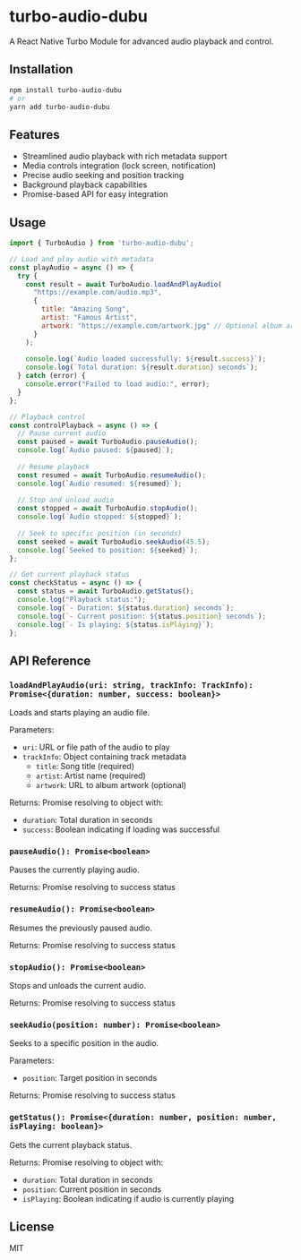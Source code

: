 # turbo-audio-dubu

A React Native Turbo Module for advanced audio playback and control.

## Installation

```sh
npm install turbo-audio-dubu
# or
yarn add turbo-audio-dubu
```

## Features

- Streamlined audio playback with rich metadata support
- Media controls integration (lock screen, notification)
- Precise audio seeking and position tracking
- Background playback capabilities
- Promise-based API for easy integration

## Usage

```javascript
import { TurboAudio } from 'turbo-audio-dubu';

// Load and play audio with metadata
const playAudio = async () => {
  try {
    const result = await TurboAudio.loadAndPlayAudio(
      "https://example.com/audio.mp3", 
      {
        title: "Amazing Song",
        artist: "Famous Artist",
        artwork: "https://example.com/artwork.jpg" // Optional album art
      }
    );
    
    console.log(`Audio loaded successfully: ${result.success}`);
    console.log(`Total duration: ${result.duration} seconds`);
  } catch (error) {
    console.error("Failed to load audio:", error);
  }
};

// Playback control
const controlPlayback = async () => {
  // Pause current audio
  const paused = await TurboAudio.pauseAudio();
  console.log(`Audio paused: ${paused}`);
  
  // Resume playback
  const resumed = await TurboAudio.resumeAudio();
  console.log(`Audio resumed: ${resumed}`);
  
  // Stop and unload audio
  const stopped = await TurboAudio.stopAudio();
  console.log(`Audio stopped: ${stopped}`);
  
  // Seek to specific position (in seconds)
  const seeked = await TurboAudio.seekAudio(45.5);
  console.log(`Seeked to position: ${seeked}`);
};

// Get current playback status
const checkStatus = async () => {
  const status = await TurboAudio.getStatus();
  console.log("Playback status:");
  console.log(`- Duration: ${status.duration} seconds`);
  console.log(`- Current position: ${status.position} seconds`);
  console.log(`- Is playing: ${status.isPlaying}`);
};
```

## API Reference

### `loadAndPlayAudio(uri: string, trackInfo: TrackInfo): Promise<{duration: number, success: boolean}>`

Loads and starts playing an audio file.

Parameters:
- `uri`: URL or file path of the audio to play
- `trackInfo`: Object containing track metadata
  - `title`: Song title (required)
  - `artist`: Artist name (required)
  - `artwork`: URL to album artwork (optional)

Returns: Promise resolving to object with:
- `duration`: Total duration in seconds
- `success`: Boolean indicating if loading was successful

### `pauseAudio(): Promise<boolean>`

Pauses the currently playing audio.

Returns: Promise resolving to success status

### `resumeAudio(): Promise<boolean>`

Resumes the previously paused audio.

Returns: Promise resolving to success status

### `stopAudio(): Promise<boolean>`

Stops and unloads the current audio.

Returns: Promise resolving to success status

### `seekAudio(position: number): Promise<boolean>`

Seeks to a specific position in the audio.

Parameters:
- `position`: Target position in seconds

Returns: Promise resolving to success status

### `getStatus(): Promise<{duration: number, position: number, isPlaying: boolean}>`

Gets the current playback status.

Returns: Promise resolving to object with:
- `duration`: Total duration in seconds
- `position`: Current position in seconds
- `isPlaying`: Boolean indicating if audio is currently playing

## License

MIT